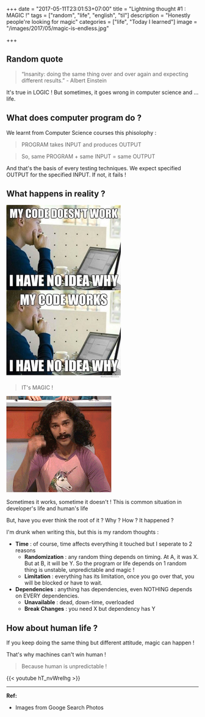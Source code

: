 +++
date = "2017-05-11T23:01:53+07:00"
title = "Lightning thought #1 : MAGIC !"
tags = ["random", "life", "english", "til"]
description = "Honestly people're looking for magic"
categories = ["life", "Today I learned"]
image = "/images/2017/05/magic-is-endless.jpg"

+++

## Random quote

> “Insanity: doing the same thing over and over again and expecting different results.” - Albert Einstein

It's true in LOGIC ! But sometimes, it goes wrong in computer science and ... life.

## What does computer program do ?

We learnt from Computer Science courses this phisolophy :

> PROGRAM takes INPUT and produces OUTPUT

> So, same PROGRAM + same INPUT = same OUTPUT

And that's the basis of every testing techniques. We expect specified OUTPUT for the specified INPUT. If not, it fails !

## What happens in reality ?

![magic in computer science](/images/2017/05/magic-meme.jpg)

> IT's MAGIC !

![magic](/images/2017/05/magic.gif)

Sometimes it works, sometime it doesn't ! This is common situation in developer's life and human's life

But, have you ever think the root of it ? Why ? How ? It happened ?

I'm drunk when writing this, but this is my random thoughts :

- **Time** : of course, time affects everything it touched but I seperate to 2 reasons
    - **Randomization** : any random thing depends on timing. At A, it was X. But at B, it will be Y. So the program or life depends on 1 random thing is unstable, unpredictable and magic !
    - **Limitation** : everything has its limitation, once you go over that, you will be blocked or have to wait.
- **Dependencies** : anything has dependencies, even NOTHING depends on EVERY dependencies.
    - **Unavailable** : dead, down-time, overloaded
    - **Break Changes** : you need X but dependency has Y

## How about human life ?

If you keep doing the same thing but different attitude, magic can happen !

That's why machines can't win human !

> Because human is unpredictable !

{{< youtube hT_nvWreIhg >}}

---------------------------

**Ref:**

- Images from Googe Search Photos